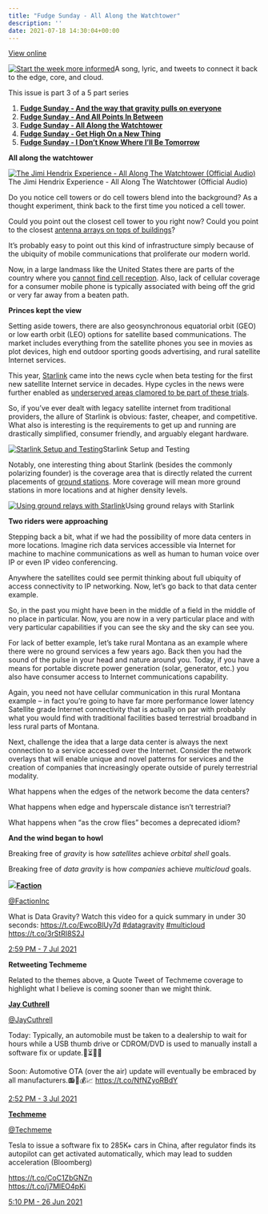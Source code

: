 ```yaml
---
title: "Fudge Sunday - All Along the Watchtower"
description: ''
date: 2021-07-18 14:30:04+00:00
---
```


[View online](https://sunday.fudge.org/issues/fudge-sunday-all-along-the-watchtower-679407?utm_campaign=Issue&utm_content=view_in_browser&utm_medium=email&utm_source=Start+the+week+more+informed)

[![Start the week more informed](https://cuthrell.com/favicon.png "Start the week more informed")](https://cuthrell.com/favicon.png)A song, lyric, and tweets to connect it back to the edge, core, and cloud.

This issue is part 3 of a 5 part series

1. **[Fudge Sunday - And the way that gravity pulls on everyone](https://sunday.fudge.org/issues/fudge-sunday-and-the-way-that-gravity-pulls-on-everyone-673047?utm_campaign=Start%20the%20week%20more%20informed&utm_medium=email&utm_source=Revue%20newsletter)**
2. **[Fudge Sunday - And All Points In Between](https://sunday.fudge.org/issues/fudge-sunday-and-all-points-in-between-679406?utm_campaign=Start%20the%20week%20more%20informed&utm_medium=email&utm_source=Revue%20newsletter)**
3. **[Fudge Sunday - All Along the Watchtower](https://sunday.fudge.org/issues/fudge-sunday-all-along-the-watchtower-679407?utm_campaign=Start%20the%20week%20more%20informed&utm_medium=email&utm_source=Revue%20newsletter)**
4. **[Fudge Sunday - Get High On a New Thing](https://sunday.fudge.org/issues/fudge-sunday-get-high-on-a-new-thing-679408?utm_campaign=Start%20the%20week%20more%20informed&utm_medium=email&utm_source=Revue%20newsletter)**
5. **[Fudge Sunday - I Don’t Know Where I’ll Be Tomorrow](https://sunday.fudge.org/issues/fudge-sunday-i-don-t-know-where-i-ll-be-tomorrow-679416?utm_campaign=Start%20the%20week%20more%20informed&utm_medium=email&utm_source=Revue%20newsletter)**

 **All along the watchtower**

[![The Jimi Hendrix Experience - All Along The Watchtower (Official Audio)](https://cuthrell.com/favicon.png "The Jimi Hendrix Experience - All Along The Watchtower (Official Audio)")](https://cuthrell.com/favicon.png)The Jimi Hendrix Experience - All Along The Watchtower (Official Audio)

Do you notice cell towers or do cell towers blend into the background? As a thought experiment, think back to the first time you noticed a cell tower.

Could you point out the closest cell tower to you right now? Could you point to the closest [antenna arrays on tops of buildings](https://www.extremetech.com/extreme/158342-a-rare-look-inside-an-lte-cell-site-operated-by-sprint-in-san-francisco?utm_campaign=Start%20the%20week%20more%20informed&utm_medium=email&utm_source=Revue%20newsletter)?

It’s probably easy to point out this kind of infrastructure simply because of the ubiquity of mobile communications that proliferate our modern world.

Now, in a large landmass like the United States there are parts of the country where you [cannot find cell reception](https://blog.solidsignal.com/news/fun-and-games/top-8-places-you-cant-get-cell-reception/?utm_campaign=Start%20the%20week%20more%20informed&utm_medium=email&utm_source=Revue%20newsletter). Also, lack of cellular coverage for a consumer mobile phone is typically associated with being off the grid or very far away from a beaten path.

 **Princes kept the view**

Setting aside towers, there are also geosynchronous equatorial orbit (GEO) or low earth orbit (LEO) options for satellite based communications. The market includes everything from the satellite phones you see in movies as plot devices, high end outdoor sporting goods advertising, and rural satellite Internet services.

This year, [Starlink](https://www.starlink.com?utm_campaign=Start%20the%20week%20more%20informed&utm_medium=email&utm_source=Revue%20newsletter) came into the news cycle when beta testing for the first new satellite Internet service in decades. Hype cycles in the news were further enabled as [underserved areas clamored to be part of these trials](https://arstechnica.com/information-technology/2020/10/spacex-starlink-bringing-free-internet-to-some-texas-kids-in-early-2021/?utm_campaign=Start%20the%20week%20more%20informed&utm_medium=email&utm_source=Revue%20newsletter).

So, if you’ve ever dealt with legacy satellite internet from traditional providers, the allure of Starlink is obvious: faster, cheaper, and competitive. What also is interesting is the requirements to get up and running are drastically simplified, consumer friendly, and arguably elegant hardware.

[![Starlink Setup and Testing](https://cuthrell.com/favicon.png "Starlink Setup and Testing")](https://cuthrell.com/favicon.png)Starlink Setup and Testing

Notably, one interesting thing about Starlink (besides the commonly polarizing founder) is the coverage area that is directly related the current placements of [ground stations](https://www.tesmanian.com/blogs/tesmanian-blog/spacex-is-already-setting-up-starlink-gateway-stations-around-the-world?utm_campaign=Start%20the%20week%20more%20informed&utm_medium=email&utm_source=Revue%20newsletter). More coverage will mean more ground stations in more locations and at higher density levels.

[![Using ground relays with Starlink](https://cuthrell.com/favicon.png "Using ground relays with Starlink")](https://cuthrell.com/favicon.png)Using ground relays with Starlink

 **Two riders were approaching**

Stepping back a bit, what if we had the possibility of more data centers in more locations. Imagine rich data services accessible via Internet for machine to machine communications as well as human to human voice over IP or even IP video conferencing.

Anywhere the satellites could see permit thinking about full ubiquity of access connectivity to IP networking. Now, let’s go back to that data center example.

So, in the past you might have been in the middle of a field in the middle of no place in particular. Now, you are now in a very particular place and with very particular capabilities if you can see the sky and the sky can see you.

For lack of better example, let’s take rural Montana as an example where there were no ground services a few years ago. Back then you had the sound of the pulse in your head and nature around you. Today, if you have a means for portable discrete power generation (solar, generator, etc.) you also have consumer access to Internet communications capability.

Again, you need not have cellular communication in this rural Montana example – in fact you’re going to have far more performance lower latency Satellite grade Internet connectivity that is actually on par with probably what you would find with traditional facilities based terrestrial broadband in less rural parts of Montana.

Next, challenge the idea that a large data center is always the next connection to a service accessed over the Internet. Consider the network overlays that will enable unique and novel patterns for services and the creation of companies that increasingly operate outside of purely terrestrial modality.

What happens when the edges of the network become the data centers?

What happens when edge and hyperscale distance isn’t terrestrial?

What happens when “as the crow flies” becomes a deprecated idiom?

 **And the wind began to howl**

Breaking free of *gravity* is how *satellites* achieve *orbital shell* goals.

Breaking free of *data gravity* is how *companies* achieve *multicloud* goals.

[![](https://cuthrell.com/favicon.png)](https://cuthrell.com/favicon.png)**[Faction](https://twitter.com/FactionInc/status/1412848841469145094)**

[@FactionInc](https://twitter.com/FactionInc/status/1412848841469145094)

What is Data Gravity? Watch this video for a quick summary in under 30 seconds: <https://t.co/EwcoBlUy7d> [#datagravity](https://twitter.com/search?q=%23datagravity "#datagravity") [#multicloud](https://twitter.com/search?q=%23multicloud "#multicloud") <https://t.co/3rStRI8S2J>

 [2:59 PM - 7 Jul 2021](https://twitter.com/FactionInc/status/1412848841469145094)

 **Retweeting Techmeme**

Related to the themes above, a Quote Tweet of Techmeme coverage to highlight what I believe is coming sooner than we might think.

**[Jay Cuthrell](https://web.archive.org/web/20230000000000*/https://twitter.com/jaycuthrell/status/1409177507606188032)**

[@JayCuthrell](https://web.archive.org/web/20230000000000*/https://twitter.com/jaycuthrell/status/1409177507606188032)

Today: Typically, an automobile must be taken to a dealership to wait for hours while a USB thumb drive or CDROM/DVD is used to manually install a software fix or update.🚗⏳🔧💸  
  
Soon: Automotive OTA (over the air) update will eventually be embraced by all manufacturers.📻🚗💰📈 <https://t.co/NfNZyoRBdY>

 [2:52 PM - 3 Jul 2021](https://web.archive.org/web/20230000000000*/https://twitter.com/jaycuthrell/status/1409177507606188032)

**[Techmeme](https://twitter.com/Techmeme/status/1408895576955973632)**

[@Techmeme](https://twitter.com/Techmeme/status/1408895576955973632)

Tesla to issue a software fix to 285K+ cars in China, after regulator finds its autopilot can get activated automatically, which may lead to sudden acceleration (Bloomberg)  
  
<https://t.co/CoC1ZbGNZn>  
<https://t.co/j7MlEO4pKi>

 [5:10 PM - 26 Jun 2021](https://twitter.com/Techmeme/status/1408895576955973632)



